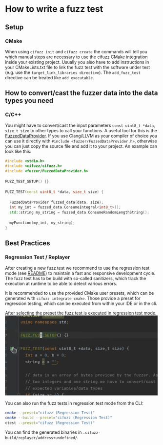 # How to write a fuzz test

## Setup

### CMake
When using `cifuzz init` and `cifuzz create` the commands will tell you 
which manual steps are necessary to use the cifuzz CMake integration inside
your existing project. Usually you also have to add instructions in your 
CMakeLists.txt file to link the fuzz test with  the software under test 
(e.g. use the `target_link_libraries directive`). 
The `add_fuzz_test` directive can be treated like `add_executable`.


## How to convert/cast the fuzzer data into the data types you need

### C/C++

You might have to convert/cast the input parameters 
`const uint8_t *data, size_t size` to other types to call your 
functions. A useful tool for this is the [FuzzedDataProvider](https://github.com/google/fuzzing/blob/master/docs/split-inputs.md#fuzzed-data-provider).
If you use Clang/LLVM as your compiler of choice you can use it directly with 
`#include <fuzzer/FuzzedDataProvider.h>`, otherwise you can just copy 
the source file and add it to your project. 
An example can look like this:

``` cpp
#include <stdio.h>
#include <cifuzz/cifuzz.h>
#include <fuzzer/FuzzedDataProvider.h>

FUZZ_TEST_SETUP() {}

FUZZ_TEST(const uint8_t *data, size_t size) {

  FuzzedDataProvider fuzzed_data(data, size);
  int my_int = fuzzed_data.ConsumeIntegral<int8_t>();
  std::string my_string = fuzzed_data.ConsumeRandomLengthString();

  myFunction(my_int, my_string);
}
```

## Best Practices

### Regression Test / Replayer

After creating a new fuzz test we recommend to use the regression test
mode (see [README](../README.md#regression-testing)) to maintain a 
fast and responsive development cycle. The fuzz test has to be build
with so-called sanitizers, which track the execution at runtime to
be able to detect various errors.

It is recommended to use the provided CMake user presets, which can be
generated with `cifuzz integrate cmake`. Those provide a preset for
regression testing, which can be executed from within your IDE or in
the cli.

After selecting the preset the fuzz test is executed in regression
test mode.
![fuzz test in CMake](/docs/assets/cmake_clion.gif)

You can also run the fuzz tests in regression test mode from the CLI:

```bash
cmake --preset="cifuzz (Regression Test)"
cmake --build --preset="cifuzz (Regression Test)"
ctest --preset="cifuzz (Regression Test)"
```

You can find the generated binaries in
`.cifuzz-build/replayer/address+undefined/`.
